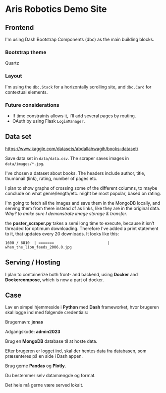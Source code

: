 # Aris Robotics Demo Site

## Frontend

I'm using Dash Bootstrap Components (dbc) as the main building blocks.

### Bootstrap theme

Quartz

### Layout

I'm using the `dbc.Stack` for a horizontally scrolling site, and `dbc.Card` for contextual elements.

### Future considerations

- If time constraints allows it, I'll add several pages by routing.
- OAuth by using Flask `LoginManager`.

## Data set

https://www.kaggle.com/datasets/abdallahwagih/books-dataset/

Save data set in `data/data.csv`. The scraper saves images in `data/images/*.jpg`.

I've chosen a dataset about books. The headers include author, title, thumbnail (link), rating, number of pages etc.

I plan to show graphs of crossing some of the different columns, to maybe conclude on what genre/length/etc. might be most popular, based on rating.

I'm going to fetch all the images and save them in the MongoDB locally, and serving them from there instead of as links, like they are in the original data. *Why? to make sure I demonstrate image storage & transfer.*

the __poster_scraper.py__ takes a semi long time to execute, because it isn't threaded for optimum downloading.
Therefore I've added a print statement to it, that updates every 20 downloads. It looks like this:

```1600 / 6810  | =======                        | when_the_lion_feeds_2006.0.jpg```

## Serving / Hosting

I plan to containerize both front- and backend, using __Docker__ and __Dockercompose__, which is now a part of docker.

## Case

Lav en simpel hjemmeside i __Python__ med __Dash__ frameworket, hvor brugeren skal logge ind med følgende credentials:

Brugernavn: __jonas__

Adgangskode: __admin2023__

Brug en __MongoDB__ database til at hoste data.

Efter brugeren er logget ind, skal der hentes data fra databasen, som præsenteres på en side i Dash appen.

Brug gerne __Pandas__ og __Plotly__.

Du bestemmer selv datamængde og format.

Det hele må gerne være served lokalt.
